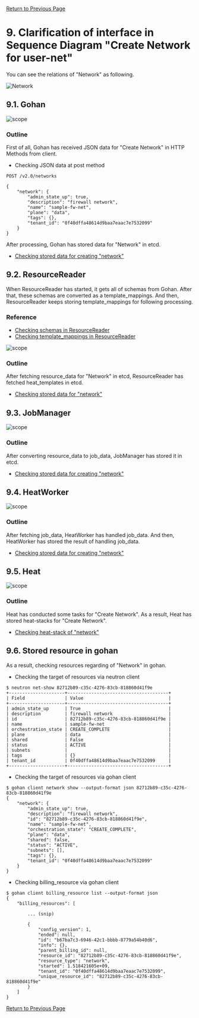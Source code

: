 [Return to Previous Page](00_firewall.md)

# 9. Clarification of interface in Sequence Diagram "Create Network for user-net"
You can see the relations of "Network" as following.

![Network](resource/gohan_investigate_for_firewall.010.png)


## 9.1. Gohan

![scope](../images/ESI_Sequence_diagram.002.png)

### Outline
First of all, Gohan has received JSON data for "Create Network" in HTTP Methods from client.

* Checking JSON data at post method
```
POST /v2.0/networks
```
```
{
    "network": {
        "admin_state_up": true,
        "description": "firewall network",
        "name": "sample-fw-net",
        "plane": "data",
        "tags": {},
        "tenant_id": "0f40dffa48614d9baa7eaac7e7532099"
    }
}
```
After processing, Gohan has stored data for "Network" in etcd.

* [Checking stored data for creating "network"](stored_in_etcd/01_Gohan/CreateNetwork3_01.md)


## 9.2. ResourceReader
When ResourceReader has started, it gets all of schemas from Gohan.
After that, these schemas are converted as a template_mappings.
And then, ResourceReader keeps storing template_mappings for following processing.

### Reference
* [Checking schemas in ResourceReader](../memo/schemas.txt)
* [Checking template_mappings in ResourceReader](../memo/template_mappings.md)

![scope](../images/ESI_Sequence_diagram.003.png)

### Outline
After fetching resource_data for "Network" in etcd, ResourceReader has fetched heat_templates in etcd.

* [Checking stored data for "network"](../heat_template/network.md)


## 9.3. JobManager

![scope](../images/ESI_Sequence_diagram.004.png)

### Outline
After converting resource_data to job_data, JobManager has stored it in etcd.

* [Checking stored data for creating "network"](stored_in_etcd/02_JobManager/CreateNetwork3_01.md)


## 9.4. HeatWorker

![scope](../images/ESI_Sequence_diagram.005.png)

### Outline
After fetching job_data, HeatWorker has handled job_data.
And then, HeatWorker has stored the result of handling job_data.

* [Checking stored data for creating "network"](stored_in_etcd/03_HeatWorker/CreateNetwork3_01.md)


## 9.5. Heat

![scope](../images/ESI_Sequence_diagram.006.png)

### Outline
Heat has conducted some tasks for "Create Network".
As a result, Heat has stored heat-stacks for "Create Network".

* [Checking heat-stack of "network"](heat-stack/CreateNetwork3_01.md)


## 9.6. Stored resource in gohan
As a result, checking resources regarding of "Network" in gohan.

* Checking the target of resources via neutron client
```
$ neutron net-show 82712b89-c35c-4276-83cb-818860d41f9e
+---------------------+--------------------------------------+
| Field               | Value                                |
+---------------------+--------------------------------------+
| admin_state_up      | True                                 |
| description         | firewall network                     |
| id                  | 82712b89-c35c-4276-83cb-818860d41f9e |
| name                | sample-fw-net                        |
| orchestration_state | CREATE_COMPLETE                      |
| plane               | data                                 |
| shared              | False                                |
| status              | ACTIVE                               |
| subnets             |                                      |
| tags                | {}                                   |
| tenant_id           | 0f40dffa48614d9baa7eaac7e7532099     |
+---------------------+--------------------------------------+
```
* Checking the target of resources via gohan client
```
$ gohan client network show --output-format json 82712b89-c35c-4276-83cb-818860d41f9e
{
    "network": {
        "admin_state_up": true,
        "description": "firewall network",
        "id": "82712b89-c35c-4276-83cb-818860d41f9e",
        "name": "sample-fw-net",
        "orchestration_state": "CREATE_COMPLETE",
        "plane": "data",
        "shared": false,
        "status": "ACTIVE",
        "subnets": [],
        "tags": {},
        "tenant_id": "0f40dffa48614d9baa7eaac7e7532099"
    }
}
```
* Checking billing_resource via gohan client
```
$ gohan client billing_resource list --output-format json
{
    "billing_resources": [

        ... (snip)

        {
            "config_version": 1,
            "ended": null,
            "id": "b67ba7c3-6946-42c1-bbbb-8779a54b40d6",
            "info": {},
            "parent_billing_id": null,
            "resource_id": "82712b89-c35c-4276-83cb-818860d41f9e",
            "resource_type": "network",
            "started": 1.518421605e+09,
            "tenant_id": "0f40dffa48614d9baa7eaac7e7532099",
            "unique_resource_id": "82712b89-c35c-4276-83cb-818860d41f9e"
        }
    ]
}
```

[Return to Previous Page](00_firewall.md)
